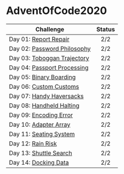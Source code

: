 # AdventOfCode2020

| Challenge                                                                        | Status |
| --------------------------------------------------------------------- | :----: |
| Day 01: [Report Repair](https://adventofcode.com/2020/day/1)              |  2/2  |
| Day 02: [Password Philosophy](https://adventofcode.com/2020/day/2)              |  2/2  |
| Day 03: [Toboggan Trajectory](https://adventofcode.com/2020/day/3)              |  2/2  |
| Day 04: [Passport Processing](https://adventofcode.com/2020/day/4)              |  2/2  |
| Day 05: [Binary Boarding](https://adventofcode.com/2020/day/5)              |  2/2  |
| Day 06: [Custom Customs](https://adventofcode.com/2020/day/6)              |  2/2  |
| Day 07: [Handy Haversacks](https://adventofcode.com/2020/day/7)              |  2/2  |
| Day 08: [Handheld Halting](https://adventofcode.com/2020/day/8)              |  2/2  |
| Day 09: [Encoding Error](https://adventofcode.com/2020/day/9)              |  2/2  |
| Day 10: [Adapter Array](https://adventofcode.com/2020/day/10)              |  2/2  |
| Day 11: [Seating System](https://adventofcode.com/2020/day/11)              |  2/2  |
| Day 12: [Rain Risk](https://adventofcode.com/2020/day/12)              |  2/2  |
| Day 13: [Shuttle Search](https://adventofcode.com/2020/day/13)              |  2/2  |
| Day 14: [Docking Data](https://adventofcode.com/2020/day/14)              |  2/2  |

